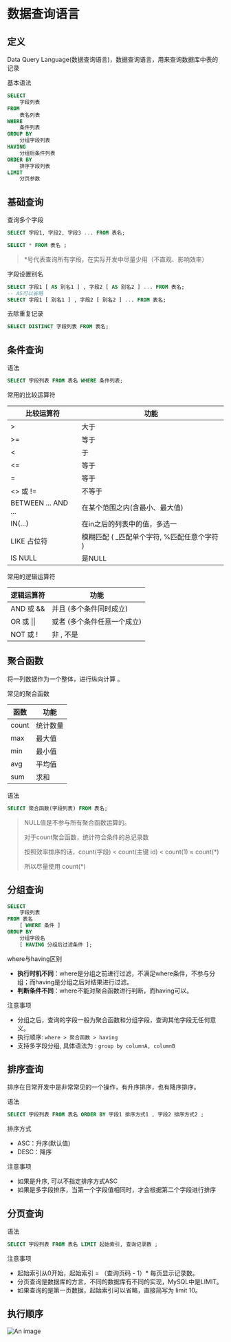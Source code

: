 # 数据查询语言

## 定义

Data Query Language(数据查询语言)，数据查询语言，用来查询数据库中表的记录

基本语法

```sql
SELECT
	字段列表
FROM
	表名列表
WHERE
	条件列表
GROUP BY
	分组字段列表
HAVING
	分组后条件列表
ORDER BY
	排序字段列表
LIMIT
	分页参数
```

## 基础查询

查询多个字段

```sql
SELECT 字段1, 字段2, 字段3 ... FROM 表名;

SELECT * FROM 表名 ;
```

> *号代表查询所有字段，在实际开发中尽量少用（不直观、影响效率）

字段设置别名

```sql
SELECT 字段1 [ AS 别名1 ] , 字段2 [ AS 别名2 ] ... FROM 表名;
-- AS可以省略
SELECT 字段1 [ 别名1 ] , 字段2 [ 别名2 ] ... FROM 表名;
```

去除重复记录

```sql
SELECT DISTINCT 字段列表 FROM 表名;
```

## 条件查询

语法

```sql
SELECT 字段列表 FROM 表名 WHERE 条件列表;
```

常用的比较运算符

| 比较运算符          | 功能                                        |
| ------------------- | ------------------------------------------- |
| >                   | 大于                                        |
| >=                  | 等于                                        |
| <                   | 于                                          |
| <=                  | 等于                                        |
| =                   | 等于                                        |
| <> 或 !=            | 不等于                                      |
| BETWEEN ... AND ... | 在某个范围之内(含最小、最大值)              |
| IN(...)             | 在in之后的列表中的值，多选一                |
| LIKE 占位符         | 模糊匹配 ( _匹配单个字符, %匹配任意个字符 ) |
| IS NULL             | 是NULL                                      |

常用的逻辑运算符

| 逻辑运算符 | 功能                        |
| ---------- | --------------------------- |
| AND 或 &&  | 并且 (多个条件同时成立)     |
| OR 或 \|\| | 或者 (多个条件任意一个成立) |
| NOT 或 !   | 非 , 不是                   |

## 聚合函数

将一列数据作为一个整体，进行纵向计算 。

常见的聚合函数

| 函数  | 功能     |
| ----- | -------- |
| count | 统计数量 |
| max   | 最大值   |
| min   | 最小值   |
| avg   | 平均值   |
| sum   | 求和     |

语法

```sql
SELECT 聚合函数(字段列表) FROM 表名;
```

>NULL值是不参与所有聚合函数运算的。
>
>对于count聚合函数，统计符合条件的总记录数
>
>按照效率排序的话，count(字段) < count(主键 id) < count(1) ≈ count(*)
>
>所以尽量使用 count(*)

## 分组查询

```sql
SELECT 
	字段列表 
FROM 表名 
	[ WHERE 条件 ] 
GROUP BY 
	分组字段名 
	[ HAVING 分组后过滤条件 ];
```

where与having区别

- **执行时机不同**：where是分组之前进行过滤，不满足where条件，不参与分组；而having是分组之后对结果进行过滤。
- **判断条件不同**：where不能对聚合函数进行判断，而having可以。

注意事项

- 分组之后，查询的字段一般为聚合函数和分组字段，查询其他字段无任何意义。
- 执行顺序: `where > 聚合函数 > having` 
- 支持多字段分组, 具体语法为 : `group by columnA, columnB`

## 排序查询

排序在日常开发中是非常常见的一个操作，有升序排序，也有降序排序。

语法

```SQL
SELECT 字段列表 FROM 表名 ORDER BY 字段1 排序方式1 , 字段2 排序方式2 ;
```

排序方式

- ASC：升序(默认值)
- DESC：降序

注意事项

- 如果是升序, 可以不指定排序方式ASC
- 如果是多字段排序，当第一个字段值相同时，才会根据第二个字段进行排序

## 分页查询

语法

```sql
SELECT 字段列表 FROM 表名 LIMIT 起始索引, 查询记录数 ;
```

注意事项

- 起始索引从0开始，起始索引 = （查询页码 - 1）\* 每页显示记录数。
- 分页查询是数据库的方言，不同的数据库有不同的实现，MySQL中是LIMIT。
- 如果查询的是第一页数据，起始索引可以省略，直接简写为 limit 10。

## 执行顺序

![An image](/img/dev/mysql/01.png)
